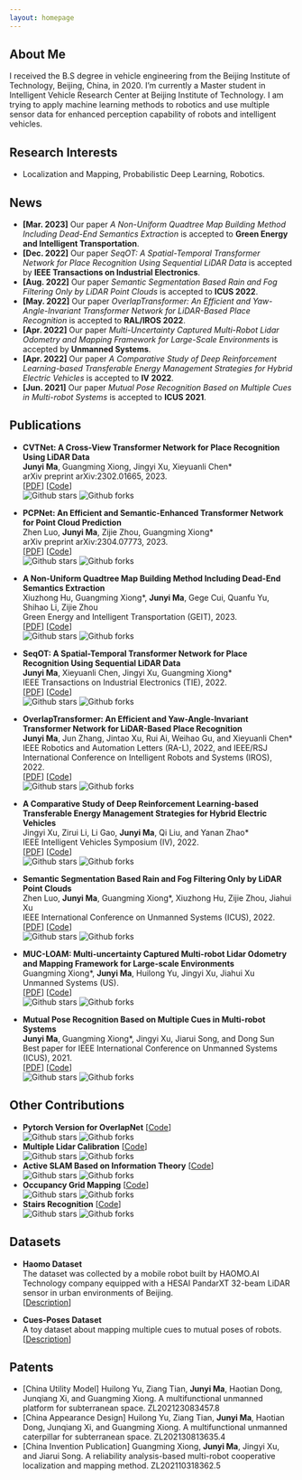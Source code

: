 ```yaml
---
layout: homepage
---
```


## About Me

I received the B.S degree in vehicle engineering from the Beijing Institute of Technology, Beijing, China, in 2020. I’m currently a Master student in Intelligent Vehicle Research Center at Beijing Institute of Technology. I am trying to apply machine learning methods to robotics and use multiple sensor data for enhanced perception capability of robots and intelligent vehicles.


## Research Interests

- Localization and Mapping, Probabilistic Deep Learning, Robotics.

## News
- **[Mar. 2023]** Our paper _A Non-Uniform Quadtree Map Building Method Including Dead-End Semantics Extraction_ is accepted to **Green Energy and Intelligent Transportation**.
- **[Dec. 2022]** Our paper _SeqOT: A Spatial-Temporal Transformer Network for Place Recognition Using Sequential LiDAR Data_ is accepted by **IEEE Transactions on Industrial Electronics**.
- **[Aug. 2022]** Our paper _Semantic Segmentation Based Rain and Fog Filtering Only by LiDAR Point Clouds_ is accepted to **ICUS 2022**.
- **[May. 2022]** Our paper _OverlapTransformer: An Efficient and Yaw-Angle-Invariant Transformer Network for LiDAR-Based Place Recognition_ is accepted to **RAL/IROS 2022**.
- **[Apr. 2022]** Our paper _Multi-Uncertainty Captured Multi-Robot Lidar Odometry and Mapping Framework for Large-Scale Environments_ is accepted by **Unmanned Systems**.
- **[Apr. 2022]** Our paper _A Comparative Study of Deep Reinforcement Learning-based Transferable Energy Management Strategies for Hybrid Electric Vehicles_ is accepted to **IV 2022**.
- **[Jun. 2021]** Our paper _Mutual Pose Recognition Based on Multiple Cues in Multi-robot Systems_ is accepted to **ICUS 2021**.

## Publications

- **CVTNet: A Cross-View Transformer Network for Place Recognition Using LiDAR Data**
  <br>
  **Junyi Ma**, Guangming Xiong, Jingyi Xu, Xieyuanli Chen* 
  <br>
  arXiv preprint arXiv:2302.01665, 2023.
  <br>
  [[PDF](https://arxiv.org/pdf/2302.01665.pdf)]  [[Code](https://github.com/BIT-MJY/CVTNet)]  
  ![Github stars](https://img.shields.io/github/stars/BIT-MJY/CVTNet.svg)  ![Github forks](https://img.shields.io/github/forks/BIT-MJY/CVTNet.svg)   

- **PCPNet: An Efficient and Semantic-Enhanced Transformer Network for Point Cloud Prediction**
  <br>
  Zhen Luo, **Junyi Ma**, Zijie Zhou, Guangming Xiong* 
  <br>
  arXiv preprint arXiv:2304.07773, 2023.
  <br>
  [[PDF](https://arxiv.org/abs/2304.07773)]  [[Code](https://github.com/Blurryface0814/PCPNet)]  
  ![Github stars](https://img.shields.io/github/stars/Blurryface0814/PCPNet.svg)  ![Github forks](https://img.shields.io/github/forks/Blurryface0814/PCPNet.svg)  

- **A Non-Uniform Quadtree Map Building Method Including Dead-End Semantics Extraction**
  <br>
  Xiuzhong Hu, Guangming Xiong*, **Junyi Ma**, Gege Cui, Quanfu Yu, Shihao Li, Zijie Zhou
  <br>
  Green Energy and Intelligent Transportation (GEIT), 2023.
  <br>
  [[PDF](https://www.sciencedirect.com/science/article/pii/S2773153723000075?via%3Dihub)]  [[Code](https://github.com/biter0088/Non-uniform-quadtree-map)]  
  ![Github stars](https://img.shields.io/github/stars/biter0088/Non-uniform-quadtree-map.svg)  ![Github forks](https://img.shields.io/github/forks/biter0088/Non-uniform-quadtree-map.svg)   


- **SeqOT: A Spatial-Temporal Transformer Network for Place Recognition Using Sequential LiDAR Data**
  <br>
  **Junyi Ma**, Xieyuanli Chen, Jingyi Xu, Guangming Xiong* 
  <br>
  IEEE Transactions on Industrial Electronics (TIE), 2022.
  <br>
  [[PDF](https://ieeexplore.ieee.org/document/9994714)]  [[Code](https://github.com/BIT-MJY/SeqOT)]  
  ![Github stars](https://img.shields.io/github/stars/BIT-MJY/SeqOT.svg)  ![Github forks](https://img.shields.io/github/forks/BIT-MJY/SeqOT.svg)   

- **OverlapTransformer: An Efficient and Yaw-Angle-Invariant Transformer Network for LiDAR-Based Place Recognition**
  <br>
  **Junyi Ma**, Jun Zhang, Jintao Xu, Rui Ai, Weihao Gu, and Xieyuanli Chen* 
  <br>
  IEEE Robotics and Automation Letters (RA-L), 2022, and IEEE/RSJ International Conference on Intelligent Robots and Systems (IROS), 2022.
  <br>
  [[PDF](https://arxiv.org/pdf/2203.03397.pdf)]  [[Code](https://github.com/haomo-ai/OverlapTransformer)]  
  ![Github stars](https://img.shields.io/github/stars/haomo-ai/OverlapTransformer.svg)  ![Github forks](https://img.shields.io/github/forks/haomo-ai/OverlapTransformer.svg)   
   
- **A Comparative Study of Deep Reinforcement Learning-based Transferable Energy Management Strategies for Hybrid Electric Vehicles**
  <br>
  Jingyi Xu, Zirui Li, Li Gao, **Junyi Ma**, Qi Liu, and Yanan Zhao* 
  <br>
  IEEE Intelligent Vehicles Symposium (IV), 2022.
  <br>
  [[PDF](https://ieeexplore.ieee.org/document/9827042)]  [[Code](https://github.com/BIT-XJY/RL-based-Transferable-EMS)]  
  ![Github stars](https://img.shields.io/github/stars/BIT-XJY/RL-based-Transferable-EMS.svg)  ![Github forks](https://img.shields.io/github/forks/BIT-XJY/RL-based-Transferable-EMS.svg)  

- **Semantic Segmentation Based Rain and Fog Filtering Only by LiDAR Point Clouds**
  <br>
  Zhen Luo, **Junyi Ma**, Guangming Xiong*, Xiuzhong Hu, Zijie Zhou, Jiahui Xu 
  <br>
  IEEE International Conference on Unmanned Systems (ICUS), 2022.
  <br>
  [[PDF](https://ieeexplore.ieee.org/document/9986567)]  [[Code](https://github.com/Blurryface0814/SunnyNet)]  
  ![Github stars](https://img.shields.io/github/stars/Blurryface0814/SunnyNet.svg)  ![Github forks](https://img.shields.io/github/forks/Blurryface0814/SunnyNet.svg)  

- **MUC-LOAM: Multi-uncertainty Captured Multi-robot Lidar Odometry and Mapping Framework for Large-scale Environments**
  <br>
  Guangming Xiong*, **Junyi Ma**, Huilong Yu, Jingyi Xu, Jiahui Xu
  <br>
  Unmanned Systems (US).
  <br>
  [[PDF](https://www.worldscientific.com/doi/abs/10.1142/S2301385023410030)] [[Code](https://github.com/BIT-MJY/Mutual-Pose-Recognition-Based-on-Multiple-Cues-in-MRS)]    
  ![Github stars](https://img.shields.io/github/stars/BIT-MJY/Mutual-Pose-Recognition-Based-on-Multiple-Cues-in-MRS.svg)  ![Github forks](https://img.shields.io/github/forks/BIT-MJY/Mutual-Pose-Recognition-Based-on-Multiple-Cues-in-MRS.svg)    
  
- **Mutual Pose Recognition Based on Multiple Cues in Multi-robot Systems**
  <br>
  **Junyi Ma**, Guangming Xiong*, Jingyi Xu, Jiarui Song, and Dong Sun
  <br>
  Best paper for IEEE International Conference on Unmanned Systems (ICUS), 2021.
  <br>
  [[PDF](https://ieeexplore.ieee.org/document/9641141)] [[Code](https://github.com/BIT-MJY/Mutual-Pose-Recognition-Based-on-Multiple-Cues-in-MRS)]  
  ![Github stars](https://img.shields.io/github/stars/BIT-MJY/Mutual-Pose-Recognition-Based-on-Multiple-Cues-in-MRS.svg)  ![Github forks](https://img.shields.io/github/forks/BIT-MJY/Mutual-Pose-Recognition-Based-on-Multiple-Cues-in-MRS.svg)    

## Other Contributions
- **Pytorch Version for OverlapNet** [[Code](https://github.com/PRBonn/OverlapNet)]  
![Github stars](https://img.shields.io/github/stars/PRBonn/OverlapNet.svg)  ![Github forks](https://img.shields.io/github/forks/PRBonn/OverlapNet.svg)   
- **Multiple Lidar Calibration**  [[Code](https://github.com/BIT-MJY/Multiple_Lidar_Calibration)]  
  ![Github stars](https://img.shields.io/github/stars/BIT-MJY/Multiple_Lidar_Calibration.svg)  ![Github forks](https://img.shields.io/github/forks/BIT-MJY/Multiple_Lidar_Calibration.svg)   
- **Active SLAM Based on Information Theory** [[Code](https://github.com/BIT-MJY/Active_SLAM_Based_on_Information_Theory)]  
  ![Github stars](https://img.shields.io/github/stars/BIT-MJY/Active_SLAM_Based_on_Information_Theory.svg)  ![Github forks](https://img.shields.io/github/forks/BIT-MJY/Active_SLAM_Based_on_Information_Theory.svg)  
- **Occupancy Grid Mapping** [[Code](https://github.com/BIT-MJY/occupancy_grid_mapping)]  
  ![Github stars](https://img.shields.io/github/stars/BIT-MJY/occupancy_grid_mapping.svg)  ![Github forks](https://img.shields.io/github/forks/BIT-MJY/occupancy_grid_mapping.svg)    
- **Stairs Recognition** [[Code](https://github.com/BIT-MJY/stairs_recognition)]  
  ![Github stars](https://img.shields.io/github/stars/BIT-MJY/stairs_recognition.svg)  ![Github forks](https://img.shields.io/github/forks/BIT-MJY/stairs_recognition.svg)    

## Datasets

- **Haomo Dataset**
  <br>
  The dataset was collected by a mobile robot built by HAOMO.AI Technology company equipped with a HESAI PandarXT 32-beam LiDAR sensor in urban environments of Beijing. 
  <br>
[[Description](https://github.com/haomo-ai/OverlapTransformer/tree/master/Haomo_Dataset)]

- **Cues-Poses Dataset**
  <br>
  A toy dataset about mapping multiple cues to mutual poses of robots.
  <br>
[[Description](https://github.com/BIT-MJY/Cues_Poses_Datasets)]  

## Patents

- [China Utility Model] Huilong Yu, Ziang Tian, **Junyi Ma**, Haotian Dong, Junqiang Xi, and Guangming Xiong. A multifunctional unmanned platform for subterranean space. ZL202123083457.8
- [China Appearance Design] Huilong Yu, Ziang Tian, **Junyi Ma**, Haotian Dong, Junqiang Xi, and Guangming Xiong. A multifunctional unmanned caterpillar for subterranean space. ZL202130813635.4
- [China Invention Publication] Guangming Xiong, **Junyi Ma**, Jingyi Xu, and Jiarui Song. A reliability analysis-based multi-robot cooperative localization and mapping method. ZL202110318362.5



